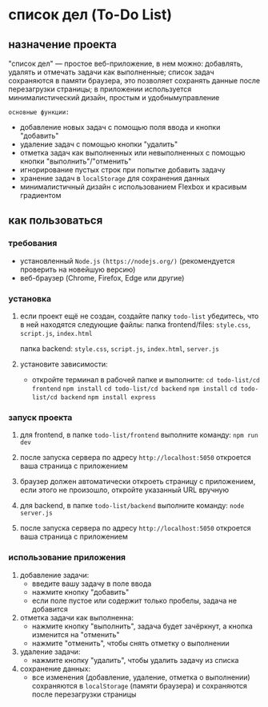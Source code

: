 # список дел (To-Do List)

## назначение проекта
"список дел" — простое веб-приложение, в нем можно: добавлять, удалять и отмечать задачи как выполненные; список задач сохраняются в памяти браузера, это позволяет сохранять данные после перезагрузки страницы; в приложении используется минималистический дизайн, простым и удобнымуправление

    основные функции:
- добавление новых задач с помощью поля ввода и кнопки "добавить"
- удаление задач с помощью кнопки "удалить"
- отметка задач как выполненных или невыполненных с помощью кнопки "выполнить"/"отменить"
- игнорирование пустых строк при попытке добавить задачу
- хранение задач в `localStorage` для сохранения данных 
- минималистичный дизайн с использованием Flexbox и красивым градиентом

## как пользоваться

### требования
- установленный `Node.js` `(https://nodejs.org/)` (рекомендуется проверить на новейшую версию)
- веб-браузер (Chrome, Firefox, Edge или другие)

### установка
1. если проект ещё не создан, создайте папку `todo-list` убедитесь, что в ней находятся следующие файлы: 
   папка frontend/files:
   `style.css`, 
   `script.js`, 
   `index.html`

   папка backend:
   `style.css`, 
   `script.js`, 
   `index.html`,
   `server.js`

2. установите зависимости:
   - откройте терминал в рабочей папке и выполните:
      `cd todo-list/cd frontend` `npm install`
      `cd todo-list/cd backend` `npm install`
      `cd todo-list/cd backend` `npm install express`
      

### запуск проекта
1. для frontend, в папке `todo-list/frontend` выполните команду:
   `npm run dev`
2. после запуска сервера по адресу `http://localhost:5050` откроется ваша страница с приложением

3. браузер должен автоматически откроеть страницу с приложением, если этого не произошло, откройте указанный URL вручную

4. для backend, в папке `todo-list/backend` выполните команду:
   `node server.js`
5. после запуска сервера по адресу `http://localhost:5050` откроется ваша страница с приложением


### использование приложения
1. добавление задачи:
   - введите вашу задачу в поле ввода
   - нажмите кнопку "добавить"
   - если поле пустое или содержит только пробелы, задача не добавится
2. отметка задачи как выполненна:
   - нажмите кнопку "выполнить", задача будет зачёркнут, а кнопка изменится на "отменить"
   - нажмите "отменить", чтобы снять отметку о выполнении
3. удаление задачи:
   - нажмите кнопку "удалить", чтобы удалить задачу из списка
4. сохранение данных:
   - все изменения (добавление, удаление, отметка о выполнении) сохраняются в `localStorage` (памяти браузера) и сохраняются после перезагрузки страницы

